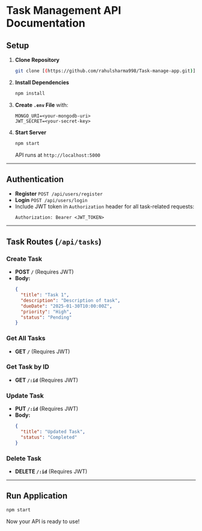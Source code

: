 # Task Management API Documentation

## Setup
1. **Clone Repository**
   ```bash
   git clone [(https://github.com/rahulsharma998/Task-manage-app.git)]
   ```
2. **Install Dependencies**
   ```bash
   npm install
   ```
3. **Create `.env` File** with:
   ```
   MONGO_URI=<your-mongodb-uri>
   JWT_SECRET=<your-secret-key>
   ```
4. **Start Server**
   ```bash
   npm start
   ```
   API runs at `http://localhost:5000`

---

## Authentication
- **Register** `POST /api/users/register`
- **Login** `POST /api/users/login`
- Include JWT token in `Authorization` header for all task-related requests:
  ```
  Authorization: Bearer <JWT_TOKEN>
  ```

---

## Task Routes (`/api/tasks`)

### Create Task
- **POST `/`** (Requires JWT)
- **Body:**
  ```json
  {
    "title": "Task 1",
    "description": "Description of task",
    "dueDate": "2025-01-30T10:00:00Z",
    "priority": "High",
    "status": "Pending"
  }
  ```

### Get All Tasks
- **GET `/`** (Requires JWT)

### Get Task by ID
- **GET `/:id`** (Requires JWT)

### Update Task
- **PUT `/:id`** (Requires JWT)
- **Body:**
  ```json
  {
    "title": "Updated Task",
    "status": "Completed"
  }
  ```

### Delete Task
- **DELETE `/:id`** (Requires JWT)

---

## Run Application
```bash
npm start
```

Now your API is ready to use! 

